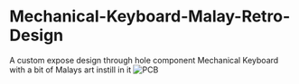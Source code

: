 # Mechanical-Keyboard-Malay-Retro-Design
A custom expose design through hole component Mechanical Keyboard with a bit of Malays art instill in it 
![PCB](https://github.com/Cokekonut/Mechanical-Keyboard-Malay-Retro-Design/1.PNG?raw=true "Title")
